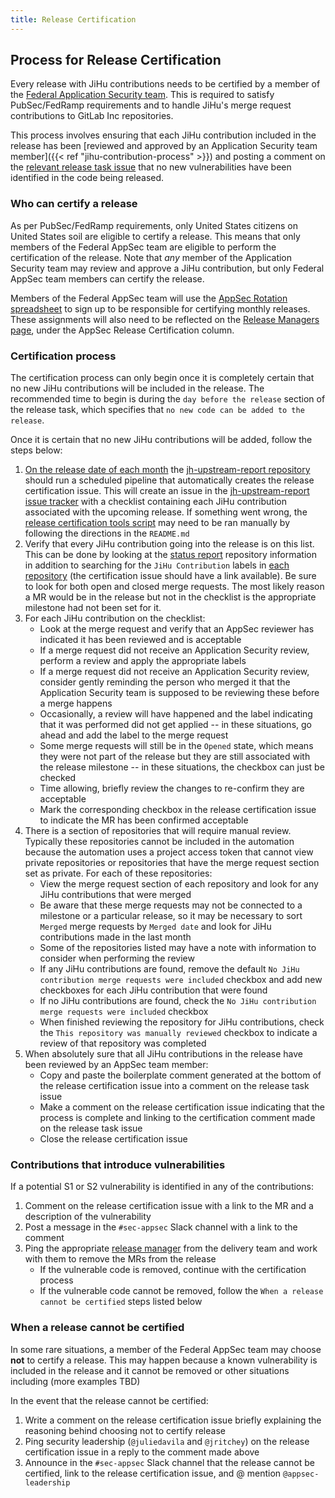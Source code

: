 ```yaml
---
title: Release Certification
---
```


## Process for Release Certification

Every release with JiHu contributions needs to be certified by a member of the
[Federal Application Security team](/handbook/security/product-security/application-security/index.html).
This is required to satisfy PubSec/FedRamp requirements and
to handle JiHu's merge request contributions to GitLab Inc repositories.

This process involves ensuring that each JiHu contribution included in the release has been
[reviewed and approved by an Application Security team member]({{< ref "jihu-contribution-process" >}})
and posting a comment on the [relevant release task issue](https://gitlab.com/gitlab-org/release/tasks/issues)
that no new vulnerabilities have been identified in the code being released.

### Who can certify a release

As per PubSec/FedRamp requirements, only United States citizens on United States soil are eligible to certify a release.
This means that only members of the Federal AppSec team are eligible to perform the certification of the release.
Note that *any* member of the Application Security team may review and approve a JiHu contribution,
but only Federal AppSec team members can certify the release.

Members of the Federal AppSec team will use the
[AppSec Rotation spreadsheet](https://docs.google.com/spreadsheets/d/18vz84dgTfetTaBjbOCXaLKNfzLYMiy_tBW6RfEUYYHk/edit#gid=0)
to sign up to be responsible for certifying monthly releases. These assignments will also need to be reflected on the
[Release Managers page](https://about.gitlab.com/community/release-managers/), under the AppSec Release Certification column.

### Certification process

The certification process can only begin once it is completely certain that
no new JiHu contributions will be included in the release. The recommended time to begin is during the
`day before the release` section of the release task, which specifies that `no new code can be added to the release`.

Once it is certain that no new JiHu contributions will be added, follow the steps below:

1. [On the release date of each month](/handbook/engineering/releases/) the [jh-upstream-report repository](https://gitlab.com/gitlab-org/jh-upstream-report) should run a scheduled pipeline that automatically creates the release certification issue. This will create an issue in the [jh-upstream-report issue tracker](https://gitlab.com/gitlab-org/jh-upstream-report/-/issues) with a checklist containing each JiHu contribution associated with the upcoming release. If something went wrong, the [release certification tools script](https://gitlab.com/gitlab-com/gl-security/appsec/tooling/release-certification-tools) may need to be ran manually by following the directions in the `README.md`
1. Verify that every JiHu contribution going into the release is on this list. This can be done by looking at the [status report](https://gitlab.com/gitlab-jh/status-reports/-/issues) repository information in addition to searching for the `JiHu Contribution` labels in [each repository](/handbook/ceo/chief-of-staff-team/jihu-support/#projects) (the certification issue should have a link available). Be sure to look for both open and closed merge requests. The most likely reason a MR would be in the release but not in the checklist is the appropriate milestone had not been set for it.
1. For each JiHu contribution on the checklist:
    - Look at the merge request and verify that an AppSec reviewer has indicated it has been reviewed and is acceptable
    - If a merge request did not receive an Application Security review, perform a review and apply the appropriate labels
    - If a merge request did not receive an Application Security review, consider gently reminding the person who merged it that the Application Security team is supposed to be reviewing these before a merge happens
    - Occasionally, a review will have happened and the label indicating that it was performed did not get applied -- in these situations, go ahead and add the label to the merge request
    - Some merge requests will still be in the `Opened` state, which means they were not part of the release but they are still associated with the release milestone -- in these situations, the checkbox can just be checked
    - Time allowing, briefly review the changes to re-confirm they are acceptable
    - Mark the corresponding checkbox in the release certification issue to indicate the MR has been confirmed acceptable
1. There is a section of repositories that will require manual review. Typically these repositories cannot be included in the automation because the automation uses a project access token that cannot view private repositories or repositories that have the merge request section set as private. For each of these repositories:
    - View the merge request section of each repository and look for any JiHu contributions that were merged
    - Be aware that these merge requests may not be connected to a milestone or a particular release, so it may be necessary to sort `Merged` merge requests by `Merged date` and look for JiHu contributions made in the last month
    - Some of the repositories listed may have a note with information to consider when performing the review
    - If any JiHu contributions are found, remove the default `No JiHu contribution merge requests were included` checkbox and add new checkboxes for each JiHu contribution that were found
    - If no JiHu contributions are found, check the `No JiHu contribution merge requests were included` checkbox
    - When finished reviewing the repository for JiHu contributions, check the `This repository was manually reviewed` checkbox to indicate a review of that repository was completed
1. When absolutely sure that all JiHu contributions in the release have been reviewed by an AppSec team member:
    - Copy and paste the boilerplate comment generated at the bottom of the release certification issue into a comment on the release task issue
    - Make a comment on the release certification issue indicating that the process is complete and linking to the certification comment made on the release task issue
    - Close the release certification issue

### Contributions that introduce vulnerabilities

If a potential S1 or S2 vulnerability is identified in any of the contributions:

1. Comment on the release certification issue with a link to the MR and a description of the vulnerability
1. Post a message in the `#sec-appsec` Slack channel with a link to the comment
1. Ping the appropriate [release manager](https://about.gitlab.com/community/release-managers/) from the delivery team and work with them to remove the MRs from the release
    - If the vulnerable code is removed, continue with the certification process
    - If the vulnerable code cannot be removed, follow the `When a release cannot be certified` steps listed below

### When a release cannot be certified

In some rare situations, a member of the Federal AppSec team may choose **not** to certify a release. This may happen because a known vulnerability is included in the release and it cannot be removed or other situations including (more examples TBD)

In the event that the release cannot be certified:

1. Write a comment on the release certification issue briefly explaining the reasoning behind choosing not to certify release
1. Ping security leadership (`@juliedavila` and `@jritchey`) on the release certification issue in a reply to the comment made above
1. Announce in the `#sec-appsec` Slack channel that the release cannot be certified, link to the release certification issue, and @ mention `@appsec-leadership`

